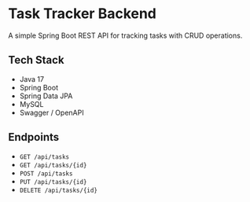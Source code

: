 # Task Tracker Backend

A simple Spring Boot REST API for tracking tasks with CRUD operations.

## Tech Stack
- Java 17
- Spring Boot
- Spring Data JPA
- MySQL
- Swagger / OpenAPI

## Endpoints
- `GET /api/tasks`
- `GET /api/tasks/{id}`
- `POST /api/tasks`
- `PUT /api/tasks/{id}`
- `DELETE /api/tasks/{id}`
